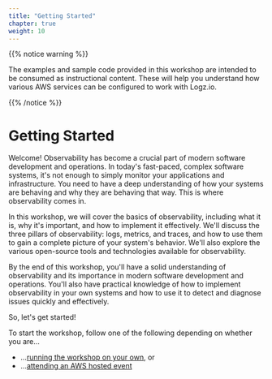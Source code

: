 ```yaml
---
title: "Getting Started"
chapter: true
weight: 10
---
```

{{% notice warning %}}

<p style='text-align: left;'>
The examples and sample code provided in this workshop are intended to be consumed as instructional content. These will help you understand how various AWS services can be configured to work with Logz.io.
</p>
{{% /notice %}}

# Getting Started

Welcome! Observability has become a crucial part of modern software development and operations. In today's fast-paced, complex software systems, it's not enough to simply monitor your applications and infrastructure. You need to have a deep understanding of how your systems are behaving and why they are behaving that way. This is where observability comes in.

In this workshop, we will cover the basics of observability, including what it is, why it's important, and how to implement it effectively. We'll discuss the three pillars of observability: logs, metrics, and traces, and how to use them to gain a complete picture of your system's behavior. We'll also explore the various open-source tools and technologies available for observability.

By the end of this workshop, you'll have a solid understanding of observability and its importance in modern software development and operations. You'll also have practical knowledge of how to implement observability in your own systems and how to use it to detect and diagnose issues quickly and effectively.

So, let's get started!

To start the workshop, follow one of the following depending on whether you are...

* ...[running the workshop on your own](00_getting_started/self_paced.html), or
* ...[attending an AWS hosted event](00_getting_started/aws_event.html)

